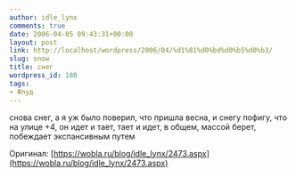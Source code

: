 ```yaml
---
author: idle_lynx
comments: true
date: 2006-04-05 09:43:31+00:00
layout: post
link: http://localhost/wordpress/2006/04/%d1%81%d0%bd%d0%b5%d0%b3/
slug: snow
title: снег
wordpress_id: 180
tags:
- Флуд
---
```


снова снег, а я уж было поверил, что пришла весна, и снегу пофигу, что на улице +4, он идет и тает, тает и идет, в общем, массой берет, побеждает экспансивным путем

Оригинал: [https://wobla.ru/blog/idle_lynx/2473.aspx](https://wobla.ru/blog/idle_lynx/2473.aspx)

